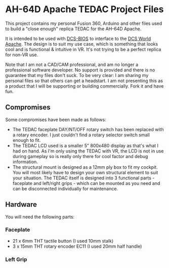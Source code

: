 # AH-64D Apache TEDAC Project Files

This project contains my personal Fusion 360, Arduino and other files used to build a "close enough" replica TEDAC for the AH-64D Apache.

It is intended to be used with [DCS-BIOS](https://github.com/DCSFlightpanels/dcs-bios) to interface to the [DCS World Apache](https://www.digitalcombatsimulator.com/en/products/helicopters/ah-64d/).  The design is to suit my use case, which is something that looks cool and is functional & intuitive in VR. It's not trying to be a perfect replica for non-VR use.

Note that I am not a CAD/CAM professional, and am no longer a professional software developer. No support is provided and there is no guarantee that my files don't suck. To be very clear: I am sharing my personal files so that others can get a headstart. I am not presenting this as a product that I will be supporting or building commercially. Fork it and have fun.

## Compromises

Some compromises have been made as follows:

* The TEDAC faceplate DAY/NT/OFF rotary switch has been replaced with a rotary encoder. I just couldn't find a rotary selector switch small enough to fit.
* The TEDAC LCD used is a smaller 5" 800x480 display as that's what I had on hand. As I'm only using the TEDAC with VR, the LCD is not in use during gameplay so is really only there for cool factor and debug information.  
* The structural mount is designed as a 12mm ply box to fit my cockpit. You will most likely have to design your own structural element to suit your situation. The TEDAC itself is designed into 3 functional parts - faceplate and left/right grips - which can be mounted as you need and can be disconnected individually for maintenance.

## Hardware

You will need the following parts:

### Faceplate
* 21 x 6mm THT tactile button (I used 10mm stalk)
* 3 x 15mm THT rotary encoder EC11 (I used 20mm half handle)

### Left Grip
